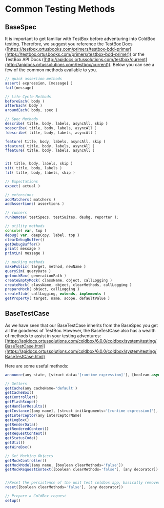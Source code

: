 # Common Testing Methods

## BaseSpec

It is important to get familiar with TestBox before adventuring into ColdBox testing. Therefore, we suggest you reference the TestBox Docs ([https://testbox.ortusbooks.com/primers/testbox-bdd-primer](https://testbox.ortusbooks.com/primers/testbox-bdd-primer)) or the TestBox API Docs ([http://apidocs.ortussolutions.com/testbox/current](http://apidocs.ortussolutions.com/testbox/current)).  Below you can see a few of the common methods available to you.

```javascript
// quick assertion methods
assert( expression, [message] )
fail(message)

// Life Cycle Methods
beforeEach( body )
afterEach( body )
aroundEach( body, spec )

// Spec Methods
describe( title, body, labels, asyncAll, skip )
xdescribe( title, body, labels, asyncAll )
fdescribe( title, body, labels, asyncAll )

feature( title, body, labels, asyncAll, skip )
xfeature( title, body, labels, asyncAll )
ffeature( title, body, labels, asyncAll )


it( title, body, labels, skip )
xit( title, body, labels )
fit( title, body, labels, skip )

// Expectations
expect( actual )

// extensions
addMatchers( matchers )
addAssertions( assertions )

// runners
runRemote( testSpecs, testSuites, deubg, reporter );

// utility methods
console( var, top )
debug( var, deepCopy, label, top )
clearDebugBuffer()
getDebugBuffer()
print( message )
printLn( message )

// mocking methods
makePublic( target, method, newName )
querySim( queryData )
getmockBox( generationPath )
createEmptyMock( className, object, callLogging )
createMock( className, object, clearMethods, callLogging )
prepareMock( object, callLogging )
createStub( callLogging, extends, implements )
getProperty( target, name, scope, defaultValue )
```

## BaseTestCase

As we have seen that our BaseTestCase inherits from the BaseSpec you get all the goodness of TestBox. However, the BaseTestCase also has a wealth of methods to assist in your testing adventures: [https://apidocs.ortussolutions.com/coldbox/6.0.0/coldbox/system/testing/BaseTestCase.html](https://apidocs.ortussolutions.com/coldbox/6.0.0/coldbox/system/testing/BaseTestCase.html)

Here are some useful methods:

```javascript
announce(any state, [struct data='[runtime expression]'], [boolean async='false'], [boolean asyncAll='false'], [boolean asyncAllJoin='true'], [any asyncPriority='NORMAL'], [numeric asyncJoinTimeout='0'])

// Getters
getCache(any cacheName='default')
getCacheBox() 
getController() 
getFlashScope() 
getHandlerResults() 
getInstance([any name], [struct initArguments='[runtime expression]'], [any dsl]) 
getInterceptor(any interceptorName) 
getLogBox() 
getRenderData() 
getRenderedContent() 
getRequestContext() 
getStatusCode()
getUtil()
getWireBox()

// Get Mocking Objects
getMockController() 
getMockModel(any name, [boolean clearMethods='false'])
getMockRequestContext([boolean clearMethods='false'], [any decorator])


//Reset the persistence of the unit test coldbox app, basically removes the controller from application scope. 
reset([boolean clearMethods='false'], [any decorator]) 

// Prepare a ColdBox request
setup()
```
